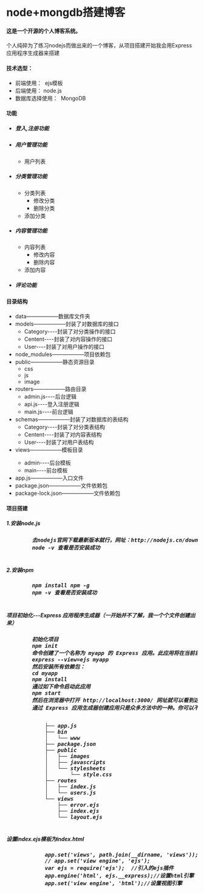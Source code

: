 # node+mongdb搭建博客
<h4>这是一个开源的个人博客系统。</h4>
<p>个人纯碎为了练习nodejs而做出来的一个博客，从项目搭建开始我会用Express 应用程序生成器来搭建</p>
<h4>技术选型：</h4>
<ul>
  <li>前端使用： &nbsp;ejs模板</li>
  <li>后端使用：&nbsp;node.js</li>
  <li>数据库选择使用： &nbsp;MongoDB</li>
</ul>
<h4>功能</h4>
<ul>
	<li>
	<h5>登入,注册功能</h5>
	</li>
  	<li>
	<h5>用户管理功能</h5>
	<ul>
  	     <li>用户列表</li>
	</ul>
 	</li>
 	<li>
	<h5>分类管理功能</h5>
	<ul>
  	     <li>分类列表
		 <ul>
  	           <li>修改分类</li>
	           <li>删除分类</li>
	         </ul>
	     </li>
	     <li>添加分类</li>
	</ul>
  	</li>
  	<li>
	<h5>内容管理功能</h5>
	<ul>
  	     <li>内容列表
		 <ul>
  	           <li>修改内容</li>
	           <li>删除内容</li>
	         </ul>
	     </li>
	     <li>添加内容</li>
	</ul>
  	</li>
  	<li>
	<h5>评论功能</h5>
	</li>
</ul>
<h4>目录结构</h4>
<ul>
 	<li>data——————数据库文件夹</li>
  	<li> models——————封装了对数据库的接口
		<ul>
			<li>Category----封装了对分类操作的接口</li>
			<li>Centent----封装了对内容操作的接口</li>
			<li>User----封装了对用户操作的接口</li>
		</ul>
	</li> 
	<li>node_modules——————项目依赖包</li>
  	<li>public——————静态资源目录
		<ul>
			<li>css</li>
			<li>js</li>
			<li>image</li>
		</ul>
	</li> 
	<li>routers——————路由目录
		<ul>
			<li>admin.js----后台逻辑</li>
			<li>api.js----登入注册逻辑</li>
			<li>main.js----前台逻辑</li>
		</ul>
	</li>
  	<li>schemas——————封装了对数据库的表结构
		<ul>
			<li>Category----封装了对分类表结构</li>
			<li>Centent----封装了对内容表结构</li>
			<li>User----封装了对用户表结构</li>
		</ul>
	</li> 
	<li>views——————模板目录</li>
		<ul>
			<li>admin----后台模板</li>
			<li>main----前台模板</li>
		</ul>
  	<li> app.js——————入口文件</li>
	<li> package.json——————文件依赖包</li>
  	<li> package-lock.json——————文件依赖包</li>
</ul>
<h4>项目搭建</h4>
	<h5>1.安装node.js<h5>
		<pre>
		去nodejs官网下载最新版本就行，网址：http://nodejs.cn/download/ ,点击自己适用的系统，自动下载跟电脑操作系统位数符合的安装包，下载下来安装包之后一路next就行，nodejs安装路径不一定要使用默认的
		node -v 查看是否安装成功
		</pre>
	<h5>2.安装npm<h5>
		<pre>
		npm install npm -g
		npm -v 查看是否安装成功
		</pre>
	<h5>项目初始化---Express 应用程序生成器（一开始并不了解，我一个个文件创建出来）<h5>
		<pre>
		初始化项目
		npm init
		命令创建了一个名称为 myapp 的 Express 应用。此应用将在当前目录下的 myapp 目录中创建，并且设置为使用 ejs 模板引擎
		express --view=ejs myapp
		然后安装所有依赖包：
		cd myapp
		npm install
		通过如下命令启动此应用
		npm start
		然后在浏览器中打开 http://localhost:3000/ 网址就可以看到这个应用了。
		通过 Express 应用生成器创建应用只是众多方法中的一种。你可以不使用它，也可以修改它让它符合你的需求
		</pre>
		<pre>
			├── app.js
			├── bin
			│   └── www
			├── package.json
			├── public
			│   ├── images
			│   ├── javascripts
			│   └── stylesheets
			│       └── style.css
			├── routes
			│   ├── index.js
			│   └── users.js
			└── views
    			├── error.ejs
    			├── index.ejs
    			└── layout.ejs
		</pre>
	<h5>设置index.ejs模板为index.html<h5>
		<pre>
			app.set('views', path.join(__dirname, 'views'));
			// app.set('view engine', 'ejs');
			var ejs = require('ejs');  //引入的ejs插件
			app.engine('html', ejs.__express);//设置html引擎
			app.set('view engine', 'html');//设置视图引擎
		</pre>
	<h5><h5>









